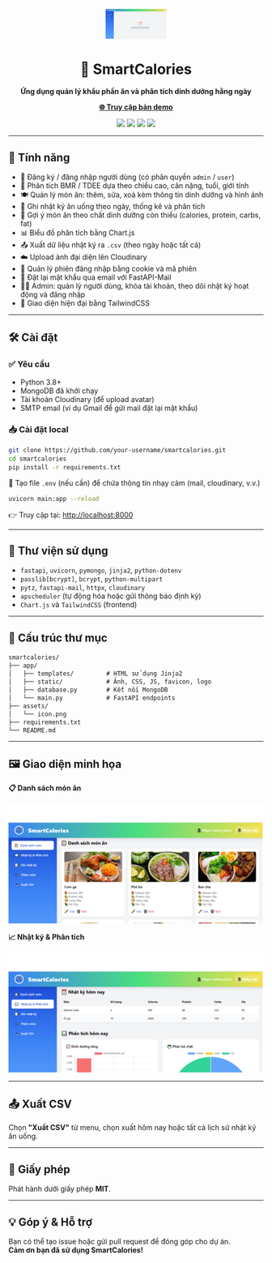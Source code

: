 
<p align="center">
  <img src="/assets/icon.png" width="120" alt="SmartCalories logo">
</p>

<h1 align="center">🥗 SmartCalories</h1>

<p align="center"><strong>Ứng dụng quản lý khẩu phần ăn và phân tích dinh dưỡng hằng ngày</strong></p>
<p align="center">
  <a href="https://nhat-ky-an-uong.onrender.com/" target="_blank"><strong>🌐 Truy cập bản demo</strong></a>
</p>

<p align="center">
  <img src="https://img.shields.io/badge/Python-3.8+-blue?logo=python">
  <img src="https://img.shields.io/badge/FastAPI-Framework-0ba360?logo=fastapi">
  <img src="https://img.shields.io/badge/MongoDB-Database-green?logo=mongodb">
  <img src="https://img.shields.io/badge/TailwindCSS-UI-blue?logo=tailwindcss">
</p>

---

## 🚀 Tính năng

- 👤 Đăng ký / đăng nhập người dùng (có phân quyền `admin` / `user`)
- 🧠 Phân tích BMR / TDEE dựa theo chiều cao, cân nặng, tuổi, giới tính
- 🍽️ Quản lý món ăn: thêm, sửa, xoá kèm thông tin dinh dưỡng và hình ảnh
- 🧾 Ghi nhật ký ăn uống theo ngày, thống kê và phân tích
- 🧮 Gợi ý món ăn theo chất dinh dưỡng còn thiếu (calories, protein, carbs, fat)
- 📊 Biểu đồ phân tích bằng Chart.js
- 📤 Xuất dữ liệu nhật ký ra `.csv` (theo ngày hoặc tất cả)
- ☁️ Upload ảnh đại diện lên Cloudinary
- 🔐 Quản lý phiên đăng nhập bằng cookie và mã phiên
- 🔑 Đặt lại mật khẩu qua email với FastAPI-Mail
- 👮‍♀️ Admin: quản lý người dùng, khóa tài khoản, theo dõi nhật ký hoạt động và đăng nhập
- 📸 Giao diện hiện đại bằng TailwindCSS

---

## 🛠️ Cài đặt

### ✅ Yêu cầu

- Python 3.8+
- MongoDB đã khởi chạy
- Tài khoản Cloudinary (để upload avatar)
- SMTP email (ví dụ Gmail để gửi mail đặt lại mật khẩu)

### 📥 Cài đặt local

```bash
git clone https://github.com/your-username/smartcalories.git
cd smartcalories
pip install -r requirements.txt
```

📌 Tạo file `.env` (nếu cần) để chứa thông tin nhạy cảm (mail, cloudinary, v.v.)

```bash
uvicorn main:app --reload
```

👉 Truy cập tại: [http://localhost:8000](http://localhost:8000)

---

## 🧰 Thư viện sử dụng

- `fastapi`, `uvicorn`, `pymongo`, `jinja2`, `python-dotenv`
- `passlib[bcrypt]`, `bcrypt`, `python-multipart`
- `pytz`, `fastapi-mail`, `httpx`, `cloudinary`
- `apscheduler` (tự động hóa hoặc gửi thông báo định kỳ)
- `Chart.js` và `TailwindCSS` (frontend)

---

## 📁 Cấu trúc thư mục

```
smartcalories/
├── app/
│   ├── templates/         # HTML sử dụng Jinja2
│   ├── static/            # Ảnh, CSS, JS, favicon, logo
│   ├── database.py        # Kết nối MongoDB
│   └── main.py            # FastAPI endpoints
├── assets/
│   └── icon.png
├── requirements.txt
└── README.md
```

---

## 🖼️ Giao diện minh họa

**📋 Danh sách món ăn**

<p align="center"><img src="/assets/demo.png" width="600"></p>

**📈 Nhật ký & Phân tích**

<p align="center"><img src="/assets/analysis.png" width="600"></p>

---

## 📤 Xuất CSV

Chọn **"Xuất CSV"** từ menu, chọn xuất hôm nay hoặc tất cả lịch sử nhật ký ăn uống.

---

## 📄 Giấy phép

Phát hành dưới giấy phép **MIT**.

---

## 💡 Góp ý & Hỗ trợ

Bạn có thể tạo issue hoặc gửi pull request để đóng góp cho dự án.  
**Cảm ơn bạn đã sử dụng SmartCalories!**
